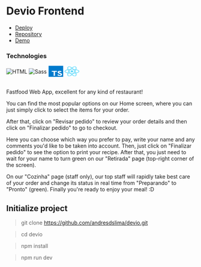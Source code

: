 # Devio Frontend

- [Deploy](https://andresdslima-devio.vercel.app)
- [Repository](https://github.com/andresdslima/devio)
- [Demo](https://youtu.be/sdjKzKCAlq8)

<div>
  <h3>Technologies</h3>
  <img align="center" alt="HTML" height="30" width="40" src="https://cdn.jsdelivr.net/gh/devicons/devicon/icons/html5/html5-plain.svg" />
  <img align="center" alt="Sass" height="30" width="40" src="https://cdn.jsdelivr.net/gh/devicons/devicon/icons/sass/sass-original.svg" />
  <img align="center" alt="TypeScript" height="30" width="40" src="https://raw.githubusercontent.com/devicons/devicon/master/icons/typescript/typescript-plain.svg" />
  <img align="center" alt="React.js" height="30" width="40" src="https://raw.githubusercontent.com/devicons/devicon/master/icons/react/react-original.svg" />
</div>
<br />

<p>Fastfood Web App, excellent for any kind of restaurant!</p>

<p>You can find the most popular options on our Home screen, where you can just simply click to select the items for your order.</p>

<p>After that, click on "Revisar pedido" to review your order details and then click on "Finalizar pedido" to go to checkout.</p>

<p>Here you can choose which way you prefer to pay, write your name and any comments you'd like to be taken into account. Then, just click on "Finalizar pedido" to see the option to print your recipe. After that, you just need to wait for your name to turn green on our "Retirada" page (top-right corner of the screen).</p>

<p>On our "Cozinha" page (staff only), our top staff will rapidly take best care of your order and change its status in real time from "Preparando" to "Pronto" (green). Finally you're ready to enjoy your meal! :D</p>

## Initialize project

>git clone https://github.com/andresdslima/devio.git

>cd devio

>npm install

>npm run dev
